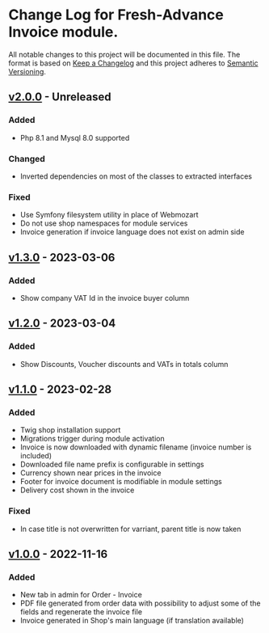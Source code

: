 # Change Log for Fresh-Advance Invoice module.

All notable changes to this project will be documented in this file.
The format is based on [Keep a Changelog](http://keepachangelog.com/)
and this project adheres to [Semantic Versioning](http://semver.org/).

## [v2.0.0] - Unreleased

### Added
- Php 8.1 and Mysql 8.0 supported

### Changed
- Inverted dependencies on most of the classes to extracted interfaces

### Fixed
- Use Symfony filesystem utility in place of Webmozart
- Do not use shop namespaces for module services
- Invoice generation if invoice language does not exist on admin side

## [v1.3.0] - 2023-03-06

### Added
- Show company VAT Id in the invoice buyer column

## [v1.2.0] - 2023-03-04

### Added
- Show Discounts, Voucher discounts and VATs in totals column

## [v1.1.0] - 2023-02-28

### Added
- Twig shop installation support
- Migrations trigger during module activation
- Invoice is now downloaded with dynamic filename (invoice number is included)
- Downloaded file name prefix is configurable in settings
- Currency shown near prices in the invoice
- Footer for invoice document is modifiable in module settings
- Delivery cost shown in the invoice

### Fixed
- In case title is not overwritten for varriant, parent title is now taken

## [v1.0.0] - 2022-11-16

### Added
- New tab in admin for Order - Invoice
- PDF file generated from order data with possibility to adjust some of the fields and regenerate the invoice file
- Invoice generated in Shop's main language (if translation available)

[v2.0.0]: https://github.com/Fresh-Advance/Invoice/compare/v1.3.0...v2.0.0
[v1.3.0]: https://github.com/Fresh-Advance/Invoice/compare/v1.2.0...v1.3.0
[v1.2.0]: https://github.com/Fresh-Advance/Invoice/compare/v1.1.0...v1.2.0
[v1.1.0]: https://github.com/Fresh-Advance/Invoice/compare/v1.0.0...v1.1.0
[v1.0.0]: https://github.com/Fresh-Advance/Invoice/compare/6e6618ba66...v1.0.0

